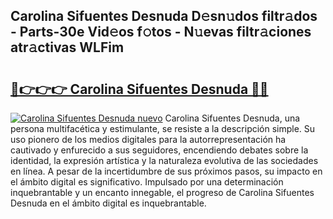 ## Carolina Sifuentes Desnuda D𝚎sn𝚞dos filtr𝚊dos - Parts-30e Vid𝚎os f𝚘tos - N𝚞evas filtr𝚊ciones atr𝚊ctivas WLFim

# <h2><a href="http://mb7jpic.tromn.icu/?c=Carolina+Sifuentes+Desnuda">🔗👉👉👉 Carolina Sifuentes Desnuda 🔗🔗</a></h2>

[![Carolina Sifuentes Desnuda nuevo](https://i.imgur.com/pEAQMta.gif)](http://mb7jpic.tromn.icu/?c=Carolina+Sifuentes+Desnuda)
Carolina Sifuentes Desnuda, una persona multifacética y estimulante, se resiste a la descripción simple. Su uso pionero de los medios digitales para la autorrepresentación ha cautivado y enfurecido a sus seguidores, encendiendo debates sobre la identidad, la expresión artística y la naturaleza evolutiva de las sociedades en línea. A pesar de la incertidumbre de sus próximos pasos, su impacto en el ámbito digital es significativo. Impulsado por una determinación inquebrantable y un encanto innegable, el progreso de Carolina Sifuentes Desnuda en el ámbito digital es inquebrantable.
